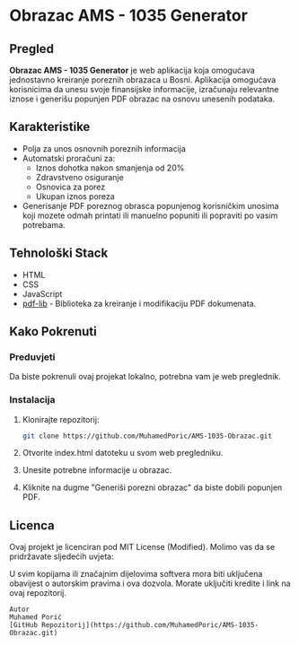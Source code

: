 # Obrazac AMS - 1035 Generator

## Pregled

**Obrazac AMS - 1035 Generator** je web aplikacija koja omogućava jednostavno kreiranje poreznih obrazaca u Bosni. Aplikacija omogućava korisnicima da unesu svoje finansijske informacije, izračunaju relevantne iznose i generišu popunjen PDF obrazac na osnovu unesenih podataka.

## Karakteristike

- Polja za unos osnovnih poreznih informacija
- Automatski proračuni za:
  - Iznos dohotka nakon smanjenja od 20%
  - Zdravstveno osiguranje
  - Osnovica za porez
  - Ukupan iznos poreza
- Generisanje PDF poreznog obrasca popunjenog korisničkim unosima koji mozete odmah printati ili manuelno popuniti ili popraviti po vasim potrebama.

## Tehnološki Stack

- HTML
- CSS
- JavaScript
- [pdf-lib](https://pdf-lib.js.org/) - Biblioteka za kreiranje i modifikaciju PDF dokumenata.

## Kako Pokrenuti

### Preduvjeti

Da biste pokrenuli ovaj projekat lokalno, potrebna vam je web preglednik.

### Instalacija

1. Klonirajte repozitorij:

   ```bash
   git clone https://github.com/MuhamedPoric/AMS-1035-Obrazac.git
2. Otvorite index.html datoteku u svom web pregledniku.
3. Unesite potrebne informacije u obrazac.
4. Kliknite na dugme "Generiši porezni obrazac" da biste dobili popunjen PDF.

## Licenca

Ovaj projekt je licenciran pod MIT License (Modified). Molimo vas da se pridržavate sljedećih uvjeta:

U svim kopijama ili značajnim dijelovima softvera mora biti uključena obavijest o autorskim pravima i ova dozvola.
Morate uključiti kredite i link na ovaj repozitorij.
```
Autor
Muhamed Porić
[GitHub Repozitorij](https://github.com/MuhamedPoric/AMS-1035-Obrazac.git)
